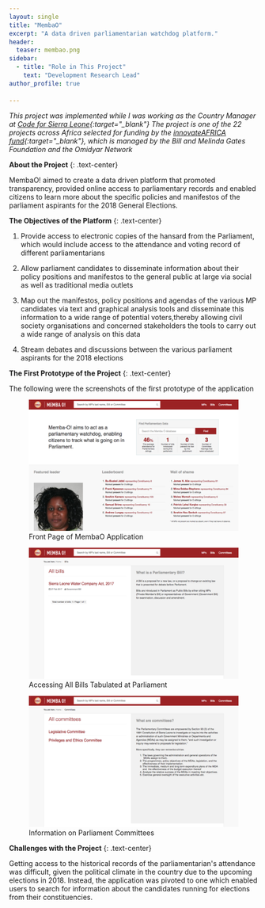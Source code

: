 ```yaml
---
layout: single
title: "MembaO"
excerpt: "A data driven parliamentarian watchdog platform."
header:
  teaser: membao.png
sidebar:
  - title: "Role in This Project"
    text: "Development Research Lead"
author_profile: true

---
```


*This project was implemented while I was working as the Country Manager at [Code for Sierra Leone](https://codeforsierraleone.org){:target="_blank"}*
*The project is one of the 22 projects across Africa selected for funding by the [innovateAFRICA fund](https://medium.com/code-for-africa/22-digital-watchdog-projects-win-1-million-in-funding-and-technology-support-5e0522f34323){:target="_blank"}, which is managed by the Bill and Melinda Gates Foundation and the Omidyar Network*

**About the Project**
{: .text-center}

MembaO! aimed to create a data driven platform that promoted transparency,
provided online access to parliamentary records and enabled citizens to learn more about the specific policies and manifestos of the parliament aspirants for the 2018 General Elections.

**The Objectives of the Platform**
{: .text-center}

1. Provide access to electronic copies of the hansard from the Parliament, which would include access to the attendance and voting record of different parliamentarians

2. Allow parliament candidates to disseminate information about their policy positions and manifestos to the general public at large via social as well as traditional media outlets

3. Map out the manifestos, policy positions and agendas of the various MP candidates via text and graphical analysis tools and disseminate this information to a wide range of potential voters,thereby allowing civil society organisations and concerned stakeholders the tools to carry out a wide range of analysis on this data

4. Stream debates and discussions between the various parliament aspirants for the 2018 elections

**The First Prototype of the Project**
{: .text-center}

The following were the screenshots of the first prototype of the application

<figure>
  <img src="/images/membao_screen1.png" alt="Front Page of MembaO Application">
  <figcaption>Front Page of MembaO Application</figcaption>
</figure>

<figure>
  <img src="/images/membao_screen2.png" alt="Accessing All Bills Tabulated at Parliament">
  <figcaption>Accessing All Bills Tabulated at Parliament</figcaption>
</figure>

<figure>
  <img src="/images/membao_screen3.png" alt="Information on Parliament Committees">
  <figcaption>Information on Parliament Committees</figcaption>
</figure>

**Challenges with the Project**
{: .text-center}

Getting access to the historical records of the parliamentarian's attendance was difficult, given the political climate in the country due to
the upcoming elections in 2018. Instead, the application was pivoted
to one which enabled users to search for information about the candidates running for elections from their constituencies.

